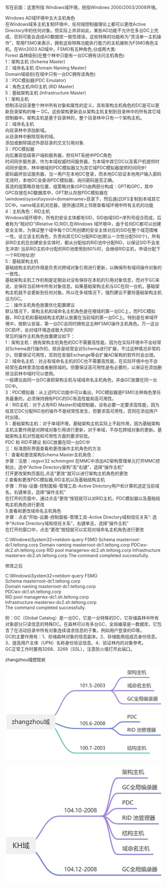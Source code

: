 

<font style="color:rgb(51, 51, 51);">写在前面：这里所指 Windows域环境，统指Windows 2000/2003/2008环境。</font>

<font style="color:rgb(51, 51, 51);">Windows AD域环境中五大主机角色  
</font><font style="color:rgb(51, 51, 51);">在Windows域多主机复制环境中，任何域控制器理论上都可以更改Active Directory中的任何对象。但实际上并非如此，某些AD功能不允许在多台DC上完成，否则可能会造成AD数据库一致性错误，这些特殊的功能称为“灵活单一主机操作”，常用FSMO来表示，拥有这些特殊功能执行能力的主机被称为FSMO角色主机。在Win2003 AD域中，FSMO有五种角色,分成两大类:  
</font><font style="color:rgb(51, 51, 51);">Forest 森林级别(在整个林中只能有一台DC拥有访问主机角色)  
</font><font style="color:rgb(51, 51, 51);">1：架构主机 (Schema Master)  
</font><font style="color:rgb(51, 51, 51);">2：域命名主机 (Domain Naming Master)  
</font><font style="color:rgb(51, 51, 51);">Domain域级别(在域中只有一台DC拥有该角色)  
</font><font style="color:rgb(51, 51, 51);">3：PDC模拟器(PDC Emulator)  
</font><font style="color:rgb(51, 51, 51);">4：角色主机/RID主机 (RID Master)  
</font><font style="color:rgb(51, 51, 51);">5：基础架构主机 (Infrastructure Master)  
</font><font style="color:rgb(51, 51, 51);">1：架构主机  
</font><font style="color:rgb(51, 51, 51);">控制活动目录整个林中所有对象和属性的定义，具有架构主机角色的DC是可以更新目录架构的唯一 DC。这些架构更新会从架构主机复制到目录林中的所有其它域控制器中。架构主机是基于目录林的，整个目录林中只有一个架构主机。  
</font><font style="color:rgb(51, 51, 51);">2：域命名主机  
</font><font style="color:rgb(51, 51, 51);">向目录林中添加新域。  
</font><font style="color:rgb(51, 51, 51);">从目录林中删除现有的域。  
</font><font style="color:rgb(51, 51, 51);">添加或删除描述外部目录的交叉引用对象.  
</font><font style="color:rgb(51, 51, 51);">3：PDC模拟器  
</font><font style="color:rgb(51, 51, 51);">向后兼容低级客户端和服务器，担任NT系统中PDC角色  
</font><font style="color:rgb(51, 51, 51);">时间同步服务源，作为本域权威时间服务器，为本域中其它DC以及客户机提供时间同步服务，林中根域的PDC模拟器又为其它域PDC模拟器提供时间同步!  
</font><font style="color:rgb(51, 51, 51);">密码最终验证服务器，当一用户在本地DC登录，而本地DC验证本地用户输入密码无效时，本地DC会查询PDC模拟器，询问密码是否正确。  
</font><font style="color:rgb(51, 51, 51);">首选的组策略存放位置，组策略对象(GPO)由两部分构成：GPT和GPC，其中GPC存放在AD数据库中，GPT默认存放PDC模拟器在\\windows\sysvol\sysvol\<domainname>目录下，然后通过DFS复制到本域其它DC中。name域主机浏览器，提供通过网上邻居查看域环境中所有主机的功能  
</font><font style="color:rgb(51, 51, 51);">4：主机角色：RID主机  
</font><font style="color:rgb(51, 51, 51);">Windows域环境中，所有的安全主体都有SID，SID由域SID+序列号组合而成，后者称为“相对ID”(Relative ID,RID),在Windows 域环境中，由于任何DC都可以创建安全主体，为保证整个域中每个DC所创建的安全主体对应的SID在整个域范围唯一性，设立该主机角色，负责向其它DC分配RID池(默认一次性分配500个)，所有非RID主机在创建安全实体时，都从分配给的RID池中分配RID，以保证SID不会发生冲突! 当非RID主机中分配的RID池使用到80%时，会继续RID主机，申请分配下一个RID地址池!  
</font><font style="color:rgb(51, 51, 51);">5：基础架构主机  
</font><font style="color:rgb(51, 51, 51);">基础结构主机的作用是负责对跨域对象引用进行更新，以确保所有域间操作对象的一致性。  
</font><font style="color:rgb(51, 51, 51);">基础架构主机工作机制是定期会对没有保存在本机的引用对象信息，而对于GC来说，会保存当前林中所有对象信息。如果基础架构主机与GC在同一台机，基础架构主机就不会更新到任何对象。所以在多域情况下，强烈建议不要将基础架构主机设为GC。  
</font><font style="color:rgb(51, 51, 51);">二：操作主机角色放置优化配置建议  
</font><font style="color:rgb(51, 51, 51);">默认情况下，架构主机和域命名主机角色是在根域的第一台DC上，而PDC模拟器，RID主机和基础结构主机默认放置在当前域的第一台DC上。特别是在单域环境中，按默认安装，第一台DC会同时拥有这五种FSMO操作主机角色。万一这台DC损坏，会对域环境造成极大风险!  
</font><font style="color:rgb(51, 51, 51);">常见的操作主机角色放置建议如下：  
</font><font style="color:rgb(51, 51, 51);">1：架构主机：拥有架构主机角色的DC不需要高性能，因为在实际环境中不会经常对Schema进行操作的，除非是经常会对Schema进行扩展，不过这种情况非常的少。但要保证可用性，否则在安装Exchange等会扩展AD架构的软件时会出错。  
</font><font style="color:rgb(51, 51, 51);">2：域命名主机：对占有域命名主机的DC也不需要高性能，在实际环境中也不会经常在森林里添加或者删除域的。但要保证高可用性是有必要的，以保证在添加删除当前林中域时可以使用。  
</font><font style="color:rgb(51, 51, 51);">一般建议由同一台DC承担架构主机与域域命名主机角色，并由GC放置在同一台DC中。  
</font><font style="color:rgb(51, 51, 51);">3：PDC模拟器：从上述PDC功能中可以看出，PDC模拟器是FSMO五种角色里任务最重的，必须保持拥有PDC的DC有高性能和高可用性。  
</font><font style="color:rgb(51, 51, 51);">4：RID主机：对于占有RID Master的域控制器，没有必要一定要求高性能，因为给其它DC分配RID池的操作不是经常性发生，但要求高可用性，否则在添加用户时出错。  
</font><font style="color:rgb(51, 51, 51);">5：基础架构主机：对于单域环境，基础架构主机实际上不起作用，因为基础架构主机主要作用是对跨域对象引用进行更新，对于单域，不存在跨域对象的更新。基础架构主机对性能和可用性方面的要求较低。  
</font><font style="color:rgb(51, 51, 51);">PDC 和 RID不建议 和GC放置在同一台DC中  
</font><font style="color:rgb(51, 51, 51);">三：标准图形界面查看和更改操作主机角色的方法  
</font><font style="color:rgb(51, 51, 51);">1：查看和更改架构Schema Master主机角色：  
</font><font style="color:rgb(51, 51, 51);">步骤：注册：regsvr32 schmmgmt 在MMC中添加AD架构管理单元打开MMC控制台，选中“Active Directory架构”击“右键”，选择“操作主机”  
</font><font style="color:rgb(51, 51, 51);">打开更改架构页面后,点击"更改"就可以进行架构主机角色的更改  
</font><font style="color:rgb(51, 51, 51);">2.查看和更改PDC模拟器,RID主机以及基础结构主机  
</font><font style="color:rgb(51, 51, 51);">步骤：开始-设置-控制面板-管理工具-Active Directory用户和计算机选定当前域名，右键单击，选择“操作主机”  
</font><font style="color:rgb(51, 51, 51);">在打开的页面中，通过点击“更改”按钮就可以对RID主机，PDC模拟器以及基础结构主机角色进行更改  
</font><font style="color:rgb(51, 51, 51);">3.查看和更改域命名主机角色  
</font><font style="color:rgb(51, 51, 51);">步骤：点击“开始-设置-控制面板-管理工具-Active Directory域和信任关系”: 选中“Active Directory域和信任关系”，右键单击，选择“操作主机”  
</font><font style="color:rgb(51, 51, 51);">在打开的窗口中，点击“更改”按钮就可以实现对域命名主机角色进行更改</font>

<font style="color:rgb(51, 51, 51);">  
</font><font style="color:rgb(51, 51, 51);">C:\Windows\System32>netdom query FSMO  
</font><font style="color:rgb(51, 51, 51);">Schema masterroot-dc1.teltong.corp  
</font><font style="color:rgb(51, 51, 51);">Domain naming masterroot-dc1.teltong.corp  
</font><font style="color:rgb(51, 51, 51);">PDCwx-dc2.sh.teltong.corp  
</font><font style="color:rgb(51, 51, 51);">RID pool managerwx-dc2.sh.teltong.corp  
</font><font style="color:rgb(51, 51, 51);">Infrastructure masterwx-dc2.sh.teltong.corp  
</font><font style="color:rgb(51, 51, 51);">The command completed successfully.</font>

<font style="color:rgb(51, 51, 51);">修改之后 </font>

<font style="color:rgb(51, 51, 51);">C:\Windows\System32>netdom query FSMO  
</font><font style="color:rgb(51, 51, 51);">Schema masterroot-dc1.teltong.corp  
</font><font style="color:rgb(51, 51, 51);">Domain naming masterroot-dc1.teltong.corp  
</font><font style="color:rgb(51, 51, 51);">PDCwx-dc1.sh.teltong.corp  
</font><font style="color:rgb(51, 51, 51);">RID pool managerwx-dc1.sh.teltong.corp  
</font><font style="color:rgb(51, 51, 51);">Infrastructure masterwx-dc2.sh.teltong.corp  
</font><font style="color:rgb(51, 51, 51);">The command completed successfully.</font>

<font style="color:rgb(51, 51, 51);">附：GC（Global Catalog）是一台DC，它是一台特殊的DC，它存储森林中所有对象部分只读信息的特殊DC。在森林可以有多台GC，全局编录是一数据库，它包含了在活动目录中所有对象连续请求信息的子集，例如用户登录的ID等。  
</font><font style="color:rgb(51, 51, 51);">GC的主要作用有：1、存储森林对象的信息副本。2、存储能用组成员身份信息。3、提高用户主体（UPN）名称身份验证信息。4、验证林内的对象参考。  
</font><font style="color:rgb(51, 51, 51);">GC正常工作时要用3268、3269（SSL），注意防火墙打开此端口。</font>

<font style="color:rgb(51, 51, 51);"></font>

zhangzhou域控现状

![画板](../../../images/1727661690103-20993372-de31-465a-9a4b-7693660927c8.jpeg)

![画板](../../../images/1727661914253-20551644-30f0-4af2-bdec-5be4bc52e5ed.jpeg)

